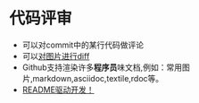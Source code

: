 代码评审
==============

* 可以对commit中的某行代码做评论
* 可以[对图片进行diff](https://github.com/cameronmcefee/Image-Diff-View-Modes/commit/8e95f70c9c47168305970e91021072673d7cdad8?diff-0=2-0&diff-1=1-0&diff-2=3-1&diff-3=2-100)
* Github支持渲染许多**程序员**味文档,例如：常用图片,markdown,asciidoc,textile,rdoc等。
* [README驱动开发！](https://github.com/visionmedia/jade#readme)